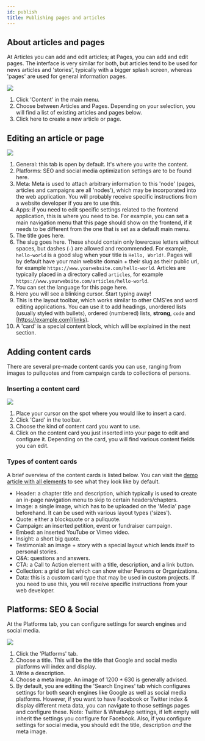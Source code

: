 ```yaml
---
id: publish
title: Publishing pages and articles
---
```


## About articles and pages

At Articles you can add and edit articles; at Pages, you can add and edit pages. The interface is very similar for both, but articles tend to be used for news articles and 'stories', typically with a bigger splash screen, whereas 'pages' are used for general information pages. 

![](https://bureaubolster.s3-eu-west-1.amazonaws.com/IMG_1114.jpeg)

1. Click 'Content' in the main menu.
2. Choose between Articles and Pages. Depending on your selection, you will find a list of existing articles and pages below.
3. Click here to create a new article or page.

## Editing an article or page

![](https://bureaubolster.s3-eu-west-1.amazonaws.com/IMG_1119.jpeg)

1. General: this tab is open by default. It's where you write the content.
2. Platforms: SEO and social media optimization settings are to be found here.
3. Meta: Meta is used to attach arbitrary information to this 'node' (pages, articles and campaigns are all 'nodes'), which may be incorporated into the web application. You will probably receive specific instructions from a website developer if you are to use this.
4. Apps: if you need to edit specific settings related to the frontend application, this is where you need to be. For example, you can set a main navigation menu that this page should show on the frontend, if it needs to be different from the one that is set as a default main menu.
5. The title goes here.
6. The slug goes here. These should contain only lowercase letters without spaces, but dashes (`-`) are allowed and recommended. For example, `hello-world` is a good slug when your title is `Hello, World!`. Pages will by default have your main website domain + their slug as their public url, for example `https://www.yourwebsite.com/hello-world`. Articles are typically placed in a directory called `articles`, for example `https://www.yourwebsite.com/articles/hello-world`.
7. You can set the language for this page here.
8. Here you will see a blinking cursor. Start typing away!
9. This is the layout toolbar, which works similar to other CMS'es and word editing applications. You can use it to add headings, unordered lists (usually styled with bullets), ordered (numbered) lists, **strong**, `code` and [https://example.com](links).
10. A 'card' is a special content block, which will be explained in the next section.


## Adding content cards
There are several pre-made content cards you can use, ranging from images to pullquotes and from campaign cards to collections of persons.

### Inserting a content card

![](https://bureaubolster.s3-eu-west-1.amazonaws.com/IMG_1118.jpeg)


1. Place your cursor on the spot where you would like to insert a card. 
2. Click 'Card' in the toolbar.
3. Choose the kind of content card you want to use.
4. Click on the content card you just inserted into your page to edit and configure it. Depending on the card, you will find various content fields you can edit.

### Types of content cards
A brief overview of the content cards is listed below. You can visit the [demo article with all elements](https://demo.wings.dev/articles/all-elements) to see what they look like by default.

- Header: a chapter title and description, which typically is used to create an in-page navigation menu to skip to certain headers/chapters.
- Image: a single image, which has to be uploaded on the 'Media' page beforehand. It can be used with various layout types ('sizes').
- Quote: either a blockquote or a pullquote. 
- Campaign: an inserted petition, event or fundraiser campaign. 
- Embed: an inserted YouTube or Vimeo video.
- Insight: a short big quote.
- Testimonial: an image + story with a special layout which lends itself to personal stories.
- Q&A: questions and answers.
- CTA: a Call to Action element with a title, description, and a link button.
- Collection: a grid or list which can show either Persons or Organizations.
- Data: this is a custom card type that may be used in custom projects. If you need to use this, you will receive specific instructions from your web developer.

## Platforms: SEO & Social
At the Platforms tab, you can configure settings for search engines and social media.

![](https://bureaubolster.s3-eu-west-1.amazonaws.com/IMG_1121.jpeg)

1. Click the 'Platforms' tab.
2. Choose a title. This will be the title that Google and social media platforms will index and display.
3. Write a description.
4. Choose a meta image. An image of 1200 * 630 is generally advised.
5. By default, you are editing the 'Search Engines' tab which configures settings for both search engines like Google as well as social media platforms. However, if you want to have Facebook or Twitter index & display different meta data, you can navigate to those settings pages and configure these. Note: Twitter & WhatsApp settings, if left empty will inherit the settings you configure for Facebook. Also, if you configure settings for social media, you should edit the title, description *and* the meta image.


